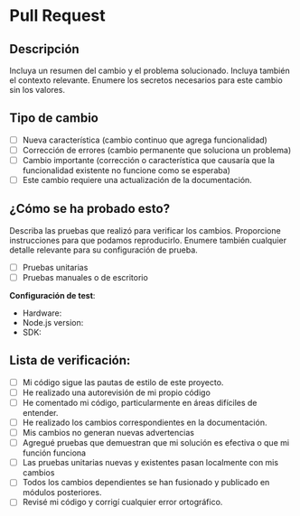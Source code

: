 # Pull Request

## Descripción

Incluya un resumen del cambio y el problema solucionado. Incluya también el contexto relevante. Enumere los secretos necesarios para este cambio sin los valores.

## Tipo de cambio

- [ ] Nueva característica (cambio continuo que agrega funcionalidad)
- [ ] Corrección de errores (cambio permanente que soluciona un problema)
- [ ] Cambio importante (corrección o característica que causaría que la funcionalidad existente no funcione como se esperaba)
- [ ] Este cambio requiere una actualización de la documentación.

## ¿Cómo se ha probado esto?

Describa las pruebas que realizó para verificar los cambios. Proporcione instrucciones para que podamos reproducirlo. Enumere también cualquier detalle relevante para su configuración de prueba.

- [ ] Pruebas unitarias
- [ ] Pruebas manuales o de escritorio

**Configuración de test**:
* Hardware:
* Node.js version:
* SDK:

## Lista de verificación:

- [ ] Mi código sigue las pautas de estilo de este proyecto.
- [ ] He realizado una autorevisión de mi propio código
- [ ] He comentado mi código, particularmente en áreas difíciles de entender.
- [ ] He realizado los cambios correspondientes en la documentación.
- [ ] Mis cambios no generan nuevas advertencias
- [ ] Agregué pruebas que demuestran que mi solución es efectiva o que mi función funciona
- [ ] Las pruebas unitarias nuevas y existentes pasan localmente con mis cambios
- [ ] Todos los cambios dependientes se han fusionado y publicado en módulos posteriores.
- [ ] Revisé mi código y corrigí cualquier error ortográfico.
